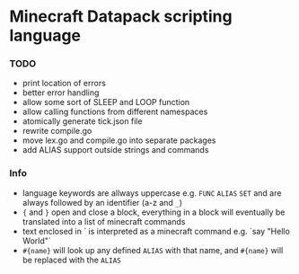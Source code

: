 # Minecraft Datapack scripting language
### TODO
- print location of errors
- better error handling
- allow some sort of SLEEP and LOOP function
- allow calling functions from different namespaces
- atomically  generate tick.json file
- rewrite compile.go
- move lex.go and compile.go into separate packages
- add ALIAS support outside strings and commands 

### Info
- language keywords are allways uppercase e.g. `FUNC` `ALIAS` `SET` and are always followed by an identifier (a-z and `_`)
- `{` and `}` open and close a block, everything in a block will eventually be translated into a list of minecraft commands
- text enclosed in \` is interpreted as a minecraft command e.g. \`say "Hello World"\`
- `#{name}`  will look up any defined  `ALIAS` with that name, and `#{name}` will be replaced with the  `ALIAS`
